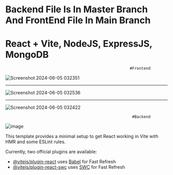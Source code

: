 # Backend File Is In Master Branch And FrontEnd File In Main Branch

# React + Vite, NodeJS, ExpressJS, MongoDB

                                                          #Frontend
![Screenshot 2024-06-05 032351](https://github.com/Ankitsingh0460/bookStore/assets/101083216/b23c4287-a8c7-4e5a-932b-9ab4e3404fde)
<hr/>

![Screenshot 2024-06-05 032536](https://github.com/Ankitsingh0460/bookStore/assets/101083216/5052ec80-8cee-416b-93f1-068b48dbf3b5)
<hr/>

![Screenshot 2024-06-05 032422](https://github.com/Ankitsingh0460/bookStore/assets/101083216/dd7561a3-f54c-4559-9547-3ca52ca3b5d1)

                                                           #Backend
![image](https://github.com/Ankitsingh0460/bookStore/assets/101083216/9c486149-c7ff-4dd8-afb5-ad18df6763e6)






This template provides a minimal setup to get React working in Vite with HMR and some ESLint rules.

Currently, two official plugins are available:

- [@vitejs/plugin-react](https://github.com/vitejs/vite-plugin-react/blob/main/packages/plugin-react/README.md) uses [Babel](https://babeljs.io/) for Fast Refresh
- [@vitejs/plugin-react-swc](https://github.com/vitejs/vite-plugin-react-swc) uses [SWC](https://swc.rs/) for Fast Refresh
